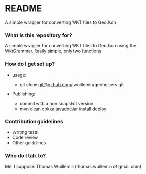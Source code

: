 # README #

A simple wrapper for converting WKT files to GeoJson

### What is this repository for? ###

A simple wrapper for converting WKT files to GeoJson using the WktGrammar. Really simple, only two functions

### How do I get set up? ###

* usage:
  - git clone git@github.com/twuillemin/geohelpers.git

* Publishing:
  - commit with a non snapshot version
  - mvn clean dokka:javadocJar install deploy

### Contribution guidelines ###

* Writing tests
* Code review
* Other guidelines

### Who do I talk to? ###

Me, I suppose: Thomas Wuillemin (thomas.wuillemin _at_ gmail.com)
